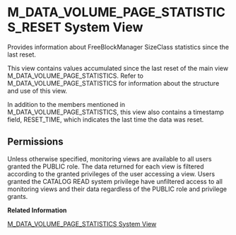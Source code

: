 <!-- loio20add39675191014a479fcde9de7b196 -->

# M\_DATA\_VOLUME\_PAGE\_STATISTICS\_RESET System View

Provides information about FreeBlockManager SizeClass statistics since the last reset.



This view contains values accumulated since the last reset of the main view M\_DATA\_VOLUME\_PAGE\_STATISTICS. Refer to M\_DATA\_VOLUME\_PAGE\_STATISTICS for information about the structure and use of this view.

In addition to the members mentioned in M\_DATA\_VOLUME\_PAGE\_STATISTICS, this view also contains a timestamp field, RESET\_TIME, which indicates the last time the data was reset.



<a name="loio20add39675191014a479fcde9de7b196__section_stw_mcn_vbc"/>

## Permissions

Unless otherwise specified, monitoring views are available to all users granted the PUBLIC role. The data returned for each view is filtered according to the granted privileges of the user accessing a view. Users granted the CATALOG READ system privilege have unfiltered access to all monitoring views and their data regardless of the PUBLIC role and privilege grants.

**Related Information**  


[M\_DATA\_VOLUME\_PAGE\_STATISTICS System View](m-data-volume-page-statistics-system-view-20adabc.md "Provides page usage statistics on data volumes.")

